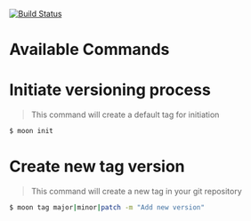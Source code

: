 [![Build Status](https://travis-ci.org/nerdial/standard-versioning.svg?branch=master)](https://travis-ci.org/nerdial/standard-versioning)

# Available Commands


# Initiate versioning process

> This command will create a default tag for initiation

```sh
$ moon init
```

# Create new tag version

> This command will create a new tag in your git repository

```sh
$ moon tag major|minor|patch -m "Add new version"
```